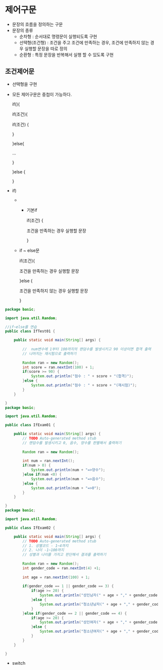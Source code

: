 # 제어구문

- 문장의 흐름을 정의하는 구문
- 문장의 종류
  - 순차형 : 순서대로 명령문이 실행되도록 구현
  - 선택형(조건형) : 조건을 주고 조건에 만족하는 경우, 조건에 만족하지 않는 경우 실행할 문장을 따로 정의
  - 순환형 : 특정 문장을 반복해서 실행 할 수 있도록 구현

## 조건제어문

- 선택형을 구현

- 모든 제어구문은 중첩이 가능하다.

  if(){

  if(조건){

  if(조건) {

  }

  }else{

  ...

  }

  }else {

  }

- if)

  - - 기본if

      if(조건) {

      조건을 만족하는 경우 실행할 문장

      }

  - if ~ else문

    if(조건){

    조건을 만족하는 경우 실행할 문장

    }else {

    조건을 만족하지 않는 경우 실행할 문장

    }

```java
package basic;

import java.util.Random;

//if~else를 연습
public class IfTest01 {

	public static void main(String[] args) {
		
		//  num변수에 1부터 100까지의 랜덤수를 발생시키고 90 이상이면 합격 출력
		// 나머지는 재시험으로 출력하기
		
		Random ran = new Random();
		int score = ran.nextInt(100) + 1;
		if(score >= 90) {
			System.out.println("점수 : " + score + "(합격)");
		}else {
			System.out.println("점수 : " + score + "(재시험)");
		}
	}

}
package basic;

import java.util.Random;

public class IfExam01 {

	public static void main(String[] args) {
		// TODO Auto-generated method stub
		// 랜덤수를 발생시키고 0, 음수, 양수를 판별해서 출력하기
		
		Random ran = new Random();
		
		int num = ran.nextInt();
		if(num > 0) {
			System.out.println(num + "=>양수");
		}else if(num <0) {
			System.out.println(num + "=>음수");
		}else {
			System.out.println(num + "=>0");
		}
	}

}
package basic;

import java.util.Random;

public class IfExam02 {

	public static void main(String[] args) {
		// TODO Auto-generated method stub
		// 1. 성별코드 - 1~4까지
		// 2. 나이 -1~100까지
		// 성별과 나이를 가지고 판단해서 결과를 출력하기
		
		Random ran = new Random();
		int gender_code = ran.nextInt(4) +1;
		
		int age = ran.nextInt(100) + 1;
		
		if(gender_code == 1 || gender_code == 3) {
			if(age >= 20) {
				System.out.println("성인남자(" + age + "," + gender_code +")");
			}else {
				System.out.println("청소년남자(" + age + "," + gender_code +")");
			}
		}else if(gender_code == 2 || gender_code == 4) {
			if(age >= 20) {
				System.out.println("성인여자(" + age + "," + gender_code +")");
			}else {
				System.out.println("청소년여자(" + age + "," + gender_code +")");
			}
		}
	}

}
```

- switch